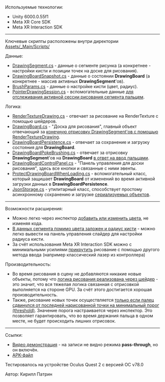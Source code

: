 Используемые технологии:
 - Unity 6000.0.55f1
 - Meta XR Core SDK
 - Meta XR Interaction SDK
---
Ключевые скрипты расположены внутри директории [Assets/_Main/Scripts/](Assets/_Main/Scripts/)

Данные:
 - [DrawingSegment.cs](Assets/_Main/Scripts/Drawing/DrawingSegment.cs) - данные о сегменте рисунка (а конкретнее - настройки кисти и позиции точек на доске для рисования).
 - [DrawingBoardSnapshot.cs](Assets/_Main/Scripts/Drawing/DrawingBoardSnapshot.cs) - данные о состоянии **DrawingBoard** (а конкретнее - массив активных **DrawingSegment**'ов).
 - [BrushParams.cs](Assets/_Main/Scripts/Drawing/BrushParams.cs) - данные о настройке кисти (цвет, радиус).
 - [PointerDrawingSession.cs](Assets/_Main/Scripts/Drawing/PointerDrawingSession.cs) - вспомогательные данные [для отслеживания активной сессии рисования сегмента пальцем](Assets/_Main/Scripts/Drawing/DrawingBoardPokeBrushing.cs#L83C13-L92C14).

Логика:
 - [RenderTextureDrawing.cs](Assets/_Main/Scripts/Drawing/RenderTextureDrawing.cs) - отвечает за рисование на RenderTexture с помощью шейдеров.
 - [DrawingBoard.cs](Assets/_Main/Scripts/Drawing/DrawingBoard.cs) - "Доска для рисования", главный объект отвечающий за [конечную отрисовку DrawingSegment'ов с помощью RenderTextureDrawing](Assets/_Main/Scripts/Drawing/DrawingBoard.cs#L105).
 - [DrawingBoardPersistence.cs](Assets/_Main/Scripts/Drawing/DrawingBoardPersistence.cs) - отвечает за сохранение и загрузку состояния для **DrawingBoard**.
 - [DrawingBoardPokeBrushing.cs](Assets/_Main/Scripts/Drawing/DrawingBoardPokeBrushing.cs) - отвечает за отрисовку **DrawingSegment**'ов на **DrawingBoard** [в ответ на ввод пальцами](Assets/_Main/Scripts/Drawing/DrawingBoardPokeBrushing.cs#L78C9-L105C10).
 - [DrawingBoardControlPanel.cs](Assets/_Main/Scripts/Drawing/DrawingBoardControlPanel.cs) - "Панель управления для доски рисования", здесь все кнопки и связанные с ними эвенты.
 - [ProtectDrawingBoardWhenLoading.cs](Assets/_Main/Scripts/Drawing/ProtectDrawingBoardWhenLoading.cs) - вспомогательный класс, который защишает **DrawingBoard** от изменений во время активной загрузки данных в **DrawingBoardPersistence**.
 - [JsonStorage.cs](Assets/_Main/Scripts/Utils/JsonStorage.cs) - утилитарный класс, способствует простому асинхронному сохранению и загрузке [сериализуемых объектов](https://docs.unity3d.com/6000.0/Documentation/Manual/json-serialization.html).
---
Возможности расширения:
 - Можно легко через инспектор [добавить или изменить цвета](Assets/_Main/Scripts/Drawing/DrawingBoardPokeBrushing.cs#L18), не изменяя кода.
 - [В данных сегмента помимо цвета заложен и радиус кисти](Assets/_Main/Scripts/Drawing/DrawingSegment.cs#L9) - можно легко вывести на панель управления слайдер для настройки радиуса кисти.
 - За счёт использования Meta XR Interaction SDK можно с минимальными усилиями [прикрутить](Assets/_Main/Scripts/Drawing/DrawingBoardPokeBrushing.cs#L35) рисование с помощью другого метода ввода (например классический лазер из контроллера)

Производительность:
- Во время рисования в сцену не добавляются никакие новые объекты, потому что [логика рисования реализована через шейдер](Assets/_Main/Scripts/Drawing/DrawingBoard.cs#L172C9-L186C10) - это значит, что вся тяжелая логика связанная с отрисовкой выполняется на стороне GPU. За счёт этого достигается хорошая производительность.
- Также, рисование новых точек осуществляется [только если палец сдвинулся от последней нарисованной точки на минимальный порог (threshold)](Assets/_Main/Scripts/Drawing/DrawingBoardPokeBrushing.cs#L96). Значение порога настраивается через инспектор. Это позволяет гарантировать, что во время держания пальца в одном месте, не будет происходить лишних отрисовок.
---
Ссылки:
- [Видео демонстрация](https://disk.yandex.ru/i/Tqvfj71aTl9BAg) - на записи не видно режима **pass-through**, но он включён.
- [APK-файл](https://disk.yandex.ru/d/kBvbclD3YlOE4Q)

Тестировалось на устройстве Oculus Quest 2 с версией ОС v78.0

Автор: Кирилл Патрин
